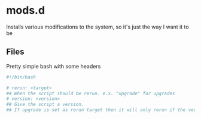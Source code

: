 # mods.d

Installs various modifications to the system, so it's just the way I want it to be

## Files

Pretty simple bash with some headers

```sh
#!/bin/bash

# rerun: <target>
## When the script should be rerun. e.x. "upgrade" for upgrades
# version: <version>
## Give the script a version.
## If upgrade is set as rerun target then it will only rerun if the version has changed, or no version was set
